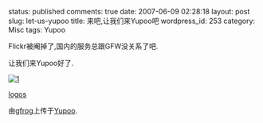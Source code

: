 status: published
comments: true
date: 2007-06-09 02:28:18
layout: post
slug: let-us-yupoo
title: 来吧,让我们来Yupoo吧
wordpress_id: 253
category: Misc
tags: Yupoo

Flickr被阉掉了,国内的服务总跟GFW没关系了吧.

让我们来Yupoo好了.

[![1](http://photo7.yupoo.com/20070609/022620_1816373221.jpg)](http://www.yupoo.com/photos/view?id=ff80808113090b1601130c96432066ff)

[logos](http://www.yupoo.com/photos/view?id=ff80808113090b1601130c96432066ff)

由[gfrog](null)上传于[Yupoo](http://www.yupoo.com/).

